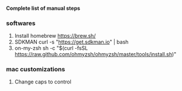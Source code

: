#### Complete list of manual steps

### softwares
1. Install homebrew
  https://brew.sh/
2. SDKMAN
  curl -s "https://get.sdkman.io" | bash
3. on-my-zsh
  sh -c "$(curl -fsSL https://raw.github.com/ohmyzsh/ohmyzsh/master/tools/install.sh)"
  

### mac customizations
1. Change caps to control



